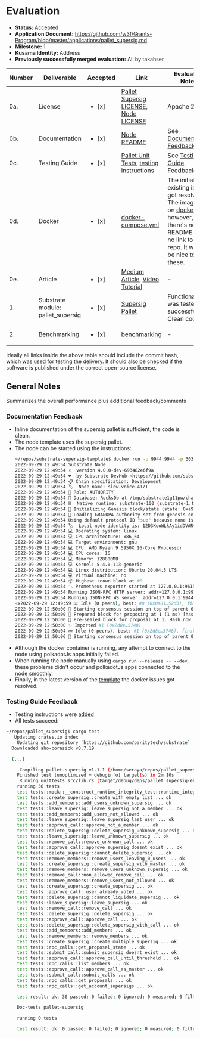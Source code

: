# Evaluation

- **Status:** Accepted
- **Application Document:** https://github.com/w3f/Grants-Program/blob/master/applications/pallet_supersig.md
- **Milestone:** 1
- **Kusama Identity:** Address
- **Previously successfully merged evaluation:** All by takahser

| Number | Deliverable | Accepted | Link | Evaluation Notes |
| ------ | ----------- | -------- | ---- |----------------- |
| 0a. | License | <ul><li>[x] </li></ul> | [Pallet Supersig LICENSE](https://github.com/kabocha-network/pallet_supersig/blob/e8d85c7fd2d896562b038648b0a936f077039e16/LICENSE), [Node LICENSE](https://github.com/decentration/substrate-supersig-template/blob/abdfb445b88c4739b9585e52548314ea1fb98127/LICENSE) | Apache 2.0  |
| 0b. | Documentation | <ul><li>[x] </li></ul> | [Node README](https://github.com/decentration/substrate-supersig-template/blob/abdfb445b88c4739b9585e52548314ea1fb98127/README.md) | See [Documentation Feedback](#documentation-feedback)  |
| 0c. | Testing Guide | <ul><li>[x] </li></ul> | [Pallet Unit Tests](https://github.com/kabocha-network/pallet_supersig/tree/e8d85c7fd2d896562b038648b0a936f077039e16/src/tests), [testing instructions](https://github.com/kabocha-network/pallet_supersig/blob/f3b4842b971df00287f1ec6e2dcc41c431bce799/README.md#test) | See [Testing Guide Feedback](#testing-guide-feedback) |
| 0d. | Docker | <ul><li>[x] </li></ul> | [docker-compose.yml](https://github.com/decentration/substrate-supersig-template/blob/abdfb445b88c4739b9585e52548314ea1fb98127/docker-compose.yml) | The initially existing issues got resolved. The image is on [dockerhub](https://hub.docker.com/r/decentration/supersig-node), however, there's no README and no link to the repo. It would be nice to have these. |
| 0e. | Article | <ul><li>[x] </li></ul> | [Medium Article](https://decentration.medium.com/supersig-like-multisig-but-with-superpowers-86b9ce0412f6), [Video Tutorial](https://www.loom.com/share/dbcaa6319b1a4644aacb709aa0e38783) | - |
| 1. | Substrate module: pallet_supersig | <ul><li>[x] </li></ul> | [Supersig Pallet](https://github.com/kabocha-network/pallet_supersig/tree/e8d85c7fd2d896562b038648b0a936f077039e16) | Functionality was tested successfully. Clean code. |  
| 2. | Benchmarking | <ul><li>[x] </li></ul> | [benchmarking](https://github.com/kabocha-network/pallet_supersig/blob/e8d85c7fd2d896562b038648b0a936f077039e16/src/benchmarking.rs) | - |

Ideally all links inside the above table should include the commit hash,
which was used for testing the delivery. It should also be checked if the software is published under the correct open-source license.

## General Notes

Summarizes the overall performance plus additional feedback/comments

### Documentation Feedback

- Inline documentation of the supersig pallet is sufficient, the code is clean.
- The node template uses the supersig pallet.
- The node can be started using the instructions:
    ```bash
    ~/repos/substrate-supersig-template$ docker run -p 9944:9944 -p 30333:30333 -p 9933:9933 -p 9615:9615  docker.io/decentration/supersig-node:latest --dev --port 30333 --ws-port 9944 --rpc-port 9933
    2022-09-29 12:49:54 Substrate Node
    2022-09-29 12:49:54 ✌️  version 4.0.0-dev-693482e6f9a
    2022-09-29 12:49:54 ❤️  by Substrate DevHub <https://github.com/substrate-developer-hub>, 2017-2022
    2022-09-29 12:49:54 📋 Chain specification: Development
    2022-09-29 12:49:54 🏷  Node name: slow-voice-4171
    2022-09-29 12:49:54 👤 Role: AUTHORITY
    2022-09-29 12:49:54 💾 Database: RocksDb at /tmp/substrate1g11pw/chains/dev/db/full
    2022-09-29 12:49:54 ⛓  Native runtime: substrate-100 (substrate-1.tx1.au1)
    2022-09-29 12:49:54 🔨 Initializing Genesis block/state (state: 0xa9be…2ec2, header-hash: 0x0a81…52d3)
    2022-09-29 12:49:54 👴 Loading GRANDPA authority set from genesis on what appears to be first startup.
    2022-09-29 12:49:54 Using default protocol ID "sup" because none is configured in the chain specs
    2022-09-29 12:49:54 🏷  Local node identity is: 12D3KooWLkAy1idDVARvgrfA68Q2pwWTNWbRZqJUHMhGLsNTwD8m
    2022-09-29 12:49:54 💻 Operating system: linux
    2022-09-29 12:49:54 💻 CPU architecture: x86_64
    2022-09-29 12:49:54 💻 Target environment: gnu
    2022-09-29 12:49:54 💻 CPU: AMD Ryzen 9 5950X 16-Core Processor
    2022-09-29 12:49:54 💻 CPU cores: 16
    2022-09-29 12:49:54 💻 Memory: 128800MB
    2022-09-29 12:49:54 💻 Kernel: 5.4.0-113-generic
    2022-09-29 12:49:54 💻 Linux distribution: Ubuntu 20.04.5 LTS
    2022-09-29 12:49:54 💻 Virtual machine: no
    2022-09-29 12:49:54 📦 Highest known block at #0
    2022-09-29 12:49:54 〽️ Prometheus exporter started at 127.0.0.1:9615
    2022-09-29 12:49:54 Running JSON-RPC HTTP server: addr=127.0.0.1:9933, allowed origins=None
    2022-09-29 12:49:54 Running JSON-RPC WS server: addr=127.0.0.1:9944, allowed origins=None
    <x2022-09-29 12:49:59 💤 Idle (0 peers), best: #0 (0x0a81…52d3), finalized #0 (0x0a81…52d3), ⬇ 43 B/s ⬆ 0
    2022-09-29 12:50:00 🙌 Starting consensus session on top of parent 0x0a8193b8eab0fe4c626c11305b0e613b589efd2d95cd1ce4e32890d5c65a52d3
    2022-09-29 12:50:00 🎁 Prepared block for proposing at 1 (1 ms) [hash: 0xcf29897e5e072a5d9afb7c7d37ff81bf0eda606213cdf8dd98fd51e924332e0b; parent_hash: 0x0a81…52d3; extrinsics (1): [0x19d4…fe14]]
    2022-09-29 12:50:00 🔖 Pre-sealed block for proposal at 1. Hash now 0x2d8e1da4386e520c8f165c2aac17cf139a8de8df915d8b7adfc4e68f42b45748, previously 0xcf29897e5e072a5d9afb7c7d37ff81bf0eda606213cdf8dd98fd51e924332e0b.
    2022-09-29 12:50:00 ✨ Imported #1 (0x2d8e…5748)
    2022-09-29 12:50:04 💤 Idle (0 peers), best: #1 (0x2d8e…5748), finalized #0 (0x0a81…52d3), ⬇ 28 B/s ⬆ 0
    2022-09-29 12:50:06 🙌 Starting consensus session on top of parent 0x2d8e1da4386e520c8f165c2aac17cf139a8de8df915d8b7adfc4e68f42b45748
    ```
- Although the docker container is running, any attempt to connect to the node using polkadotJs apps initially failed.
- When running the node manually using `cargo run --release -- --dev`, these problems didn't occur and polkadotJs apps connected to the node smoothly.
- Finally, in the latest version of the [template](https://github.com/decentration/substrate-supersig-template/tree/6fbce881471ef6b5730bb8bf4b68f2ee20f58025#run-in-docker) the docker issues got resolved.

### Testing Guide Feedback

- Testing instructions were [added](https://github.com/kabocha-network/pallet_supersig/blob/f3b4842b971df00287f1ec6e2dcc41c431bce799/README.md#test)
- All tests succeed:

```bash
~/repos/pallet_supersig$ cargo test
   Updating crates.io index
    Updating git repository `https://github.com/paritytech/substrate`
  Downloaded aho-corasick v0.7.19

  (...)

     Compiling pallet-supersig v1.1.1 (/home/seraya/repos/pallet_supersig)
    Finished test [unoptimized + debuginfo] target(s) in 2m 10s
     Running unittests src/lib.rs (target/debug/deps/pallet_supersig-ebcf7b303f392a07)
    running 36 tests
    test tests::mock::__construct_runtime_integrity_test::runtime_integrity_tests ... ok
    test tests::create_supersig::create_with_empty_list ... ok
    test tests::add_members::add_users_unknown_supersig ... ok
    test tests::leave_supersig::leave_supersig_not_a_member ... ok
    test tests::add_members::add_users_not_allowed ... ok
    test tests::leave_supersig::leave_supersig_last_user ... ok
    test tests::approve_call::approve_not_a_member ... ok
    test tests::delete_supersig::delete_supersig_unknown_supersig ... ok
    test tests::leave_supersig::leave_unknown_supersig ... ok
    test tests::remove_call::remove_unknown_call ... ok
    test tests::approve_call::approve_supersig_doesnt_exist ... ok
    test tests::delete_supersig::cannot_delete_supersig ... ok
    test tests::remove_members::remove_users_leaving_0_users ... ok
    test tests::create_supersig::create_supersig_with_master ... ok
    test tests::remove_members::remove_users_unknown_supersig ... ok
    test tests::remove_call::non_allowed_remove_call ... ok
    test tests::remove_members::remove_users_not_allowed ... ok
    test tests::create_supersig::create_supersig ... ok
    test tests::approve_call::user_already_voted ... ok
    test tests::delete_supersig::cannot_liquidate_supersig ... ok
    test tests::leave_supersig::leave_supersig ... ok
    test tests::remove_call::remove_call ... ok
    test tests::delete_supersig::delete_supersig ... ok
    test tests::approve_call::approve_call ... ok
    test tests::delete_supersig::delete_supersig_with_call ... ok
    test tests::add_members::add_members ... ok
    test tests::remove_members::remove_members ... ok
    test tests::create_supersig::create_multiple_supersig ... ok
    test tests::rpc_calls::get_proposal_state ... ok
    test tests::submit_call::submit_supersig_doesnt_exist ... ok
    test tests::approve_call::approve_call_until_threshold ... ok
    test tests::rpc_calls::list_members ... ok
    test tests::approve_call::approve_call_as_master ... ok
    test tests::submit_call::submit_calls ... ok
    test tests::rpc_calls::get_proposals ... ok
    test tests::rpc_calls::get_account_supersigs ... ok

    test result: ok. 36 passed; 0 failed; 0 ignored; 0 measured; 0 filtered out; finished in 3.80s

    Doc-tests pallet-supersig

    running 0 tests

    test result: ok. 0 passed; 0 failed; 0 ignored; 0 measured; 0 filtered out; finished in 0.00s
```
